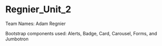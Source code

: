 # Regnier_Unit_2

Team Names: Adam Regnier

Bootstrap components used: Alerts, Badge, Card, Carousel, Forms, and Jumbotron


